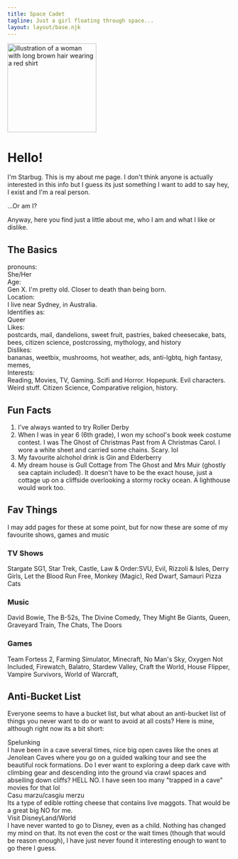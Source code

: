 ```yaml
---
title: Space Cadet
tagline: Just a girl floating through space...
layout: layout/base.njk
---
```



<!-- Image and Hello -->

<div class="floatleft"><img src="images/siteimgs/girl.png" width="200" alt="illustration of a woman with long brown hair wearing a red shirt"></div>

<div>
<h1>Hello!</h1>
<p>I'm Starbug. This is my about me page. I don't think anyone is actually interested in this info but I guess its just something I want to add to say hey, I exist and I'm a real person.</p>
<p>...Or am I?</p>
<p>Anyway, here you find just a little about me, who I am and what I like or dislike.</p>
</div>

<!-- The Basics -->
<div style="clear: both;"></div>

<h2>The Basics</h2>
<div class="stripedlist" style="clear: both;">
<div>pronouns:</div><div>She/Her</div>
<div>Age:</div><div>Gen X. I'm pretty old. Closer to death than being born.</div>
<div>Location:</div><div>I live near Sydney, in Australia.</div>
<div>Identifies as:</div><div>Queer</div>
<div>Likes:</div><div>postcards, mail, dandelions, sweet fruit, pastries, baked cheesecake, bats, bees, citizen science, postcrossing, mythology, and history</div>
<div>Dislikes:</div><div>bananas, weetbix, mushrooms, hot weather, ads, anti-lgbtq, high fantasy, memes, </div>
<div>Interests:</div><div>Reading, Movies, TV, Gaming. Scifi and Horror. Hopepunk. Evil characters. Weird stuff. Citizen Science, Comparative religion, history.</div>
</div> <!--striped list div-->

<!-- Fun Facts -->
<h2>Fun Facts</h2>
<div>
  <ol>
    <li>I've always wanted to try Roller Derby</li>
    <li>When I was in year 6 (6th grade), I won my school's book week costume contest. I was The Ghost of Christmas Past from A Christmas Carol. I wore a white sheet and carried some chains. Scary. lol</li>
    <li>My favourite alchohol drink is Gin and Elderberry</li>
    <li>My dream house is Gull Cottage from The Ghost and Mrs Muir (ghostly sea captain included). It doesn't have to be the exact house, just a cottage up on a cliffside overlooking a stormy rocky ocean. A lighthouse would work too.</li>
  </ol>
</div>

<h2>Fav Things</h3>
  <p>I may add pages for these at some point, but for now these are some of my favourite shows, games and music</p>
<div class="favthings">
<div>
  <h3>TV Shows</h3>
<p>Stargate SG1, Star Trek, Castle, Law & Order:SVU, Evil, Rizzoli & Isles, Derry Girls, Let the Blood Run Free, Monkey (Magic), Red Dwarf, Samauri Pizza Cats
</p>
</div>
<div>
  <h3>Music</h3>
  <p>David Bowie, The B-52s, The Divine Comedy, They Might Be Giants, Queen, Graveyard Train, The Chats, The Doors</p>
<p> </p>
</div>
<div>
  <h3>Games</h3>
  <p>Team Fortess 2, Farming Simulator, Minecraft, No Man's Sky, Oxygen Not Included, Firewatch, Balatro, Stardew Valley, Craft the World, House Flipper, Vampire Survivors, World of Warcraft, </p>
</div>
</div>

<!-- Anti-Bucket List -->
<h2>Anti-Bucket List</h2>
<div>
<p>Everyone seems to have a bucket list, but what about an anti-bucket list of things you never want to do or want to avoid at all costs? Here is mine, although right now its a bit short:</p>
</div>
<div class="stripedlist2">
<div>Spelunking</div> <div>I have been in a cave several times, nice big open caves like the ones at Jenolean Caves where you go on a guided walking tour and see the beautiful rock formations. Do I ever want to exploring a deep dark cave with climbing gear and descending into the ground via crawl spaces and abseiling down cliffs? HELL NO. I have seen too many "trapped in a cave" movies for that lol</div>
<div>Casu marzu/casgiu merzu</div><div>Its a type of edible rotting cheese that contains live maggots. That would be a great big NO for me.</div>

<div>Visit DisneyLand/World</div><div>I have never wanted to go to Disney, even as a child. Nothing has changed my mind on that. Its not even the cost or the wait times (though that would be reason enough), I have just never found it interesting enough to want to go there I guess.</div>
</div>